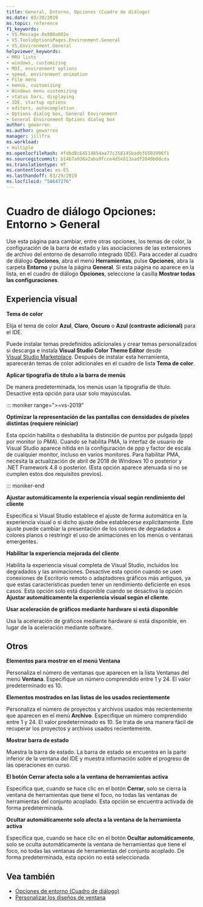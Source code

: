 ```yaml
---
title: General, Entorno, Opciones (Cuadro de diálogo)
ms.date: 03/28/2019
ms.topic: reference
f1_keywords:
- VS.Message.0x800a002e
- VS.ToolsOptionsPages.Environment.General
- VS.Environment.General
helpviewer_keywords:
- MRU lists
- windows, customizing
- MDI, environment options
- speed, environment animation
- File menu
- menus, customizing
- Windows menu customizing
- status bars, displaying
- IDE, startup options
- editors, autocompletion
- Options dialog box, General Environment
- General Environment Options dialog box
author: gewarren
ms.author: gewarren
manager: jillfra
ms.workload:
- multiple
ms.openlocfilehash: 4fdbd8c64514854aa77c358145badbf6583996f1
ms.sourcegitcommit: b14b7a938a2aba9fcce4d5e813aadf2040b0dcda
ms.translationtype: HT
ms.contentlocale: es-ES
ms.lasthandoff: 03/29/2019
ms.locfileid: "58647276"
---
```

# <a name="options-dialog-box-environment--general"></a>Cuadro de diálogo Opciones: Entorno \> General

Use esta página para cambiar, entre otras opciones, los temas de color, la configuración de la barra de estado y las asociaciones de las extensiones de archivo del entorno de desarrollo integrado (IDE). Para acceder al cuadro de diálogo **Opciones**, abra el menú **Herramientas**, pulse **Opciones**, abra la carpeta **Entorno** y pulse la página **General**. Si esta página no aparece en la lista, en el cuadro de diálogo **Opciones**, seleccione la casilla **Mostrar todas las configuraciones**.

## <a name="visual-experience"></a>Experiencia visual

**Tema de color**

Elija el tema de color **Azul**, **Claro**, **Oscuro** o **Azul (contraste adicional)** para el IDE.

Puede instalar temas predefinidos adicionales y crear temas personalizados si descarga e instala **Visual Studio Color Theme Editor** desde [Visual Studio Marketplace](https://marketplace.visualstudio.com/items?itemName=VisualStudioPlatformTeam.VisualStudio2017ColorThemeEditor). Después de instalar esta herramienta, aparecerán temas de color adicionales en el cuadro de lista **Tema de color**.

**Aplicar tipografía de título a la barra de menús**

De manera predeterminada, los menús usan la tipografía de título. Desactive esta opción para usar solo mayúsculas.

::: moniker range=">=vs-2019"

**Optimizar la representación de las pantallas con densidades de píxeles distintas (requiere reiniciar)**

Esta opción habilita o deshabilita la distinción de puntos por pulgada (ppp) por monitor (o *PMA*). Cuando se habilita PMA, la interfaz de usuario de Visual Studio aparece nítida en la configuración de ppp y factor de escala de cualquier monitor, incluso en varios monitores. Para habilitar PMA, necesita la actualización de abril de 2018 de Windows 10 o posterior y .NET Framework 4.8 o posterior. (Esta opción aparece atenuada si no se cumplen estos dos requisitos previos).

::: moniker-end

**Ajustar automáticamente la experiencia visual según rendimiento del cliente**

Especifica si Visual Studio establece el ajuste de forma automática en la experiencia visual o si dicho ajuste debe establecerse explícitamente. Este ajuste puede cambiar la presentación de los colores de degradados a colores planos o restringir el uso de animaciones en los menús o ventanas emergentes.

**Habilitar la experiencia mejorada del cliente**

Habilita la experiencia visual completa de Visual Studio, incluidos los degradados y las animaciones. Desactive esta opción cuando se usen conexiones de Escritorio remoto o adaptadores gráficos más antiguos, ya que estas características pueden tener un rendimiento deficiente en esos casos. Esta opción solo está disponible cuando se desactiva la opción **Ajustar automáticamente la experiencia visual según el cliente**.

**Usar aceleración de gráficos mediante hardware si está disponible**

Usa la aceleración de gráficos mediante hardware si está disponible, en lugar de la aceleración mediante software.

## <a name="other"></a>Otros

**Elementos para mostrar en el menú Ventana**

Personaliza el número de ventanas que aparecen en la lista Ventanas del menú **Ventana**. Especifique un número comprendido entre 1 y 24. El valor predeterminado es 10.

**Elementos mostrados en las listas de los usados recientemente**

Personaliza el número de proyectos y archivos usados más recientemente que aparecen en el menú **Archivo**. Especifique un número comprendido entre 1 y 24. El valor predeterminado es 10. Se trata de una manera fácil de recuperar los proyectos y archivos usados recientemente.

**Mostrar barra de estado**

Muestra la barra de estado. La barra de estado se encuentra en la parte inferior de la ventana del IDE y muestra información sobre el progreso de las operaciones en curso.

**El botón Cerrar afecta solo a la ventana de herramientas activa**

Especifica que, cuando se hace clic en el botón **Cerrar**, solo se cierra la ventana de herramientas que tiene el foco, no todas las ventanas de herramientas del conjunto acoplado. Esta opción se encuentra activada de forma predeterminada.

**Ocultar automáticamente solo afecta a la ventana de la herramienta activa**

Especifica que, cuando se hace clic en el botón **Ocultar automáticamente**, solo se oculta automáticamente la ventana de herramientas que tiene el foco, no todas las ventanas de herramientas del conjunto acoplado. De forma predeterminada, esta opción no está seleccionada.

## <a name="see-also"></a>Vea también

- [Opciones de entorno (Cuadro de diálogo)](../../ide/reference/environment-options-dialog-box.md)
- [Personalizar los diseños de ventana](../../ide/customizing-window-layouts-in-visual-studio.md)